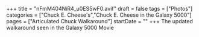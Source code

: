 +++
title = "nFmM404NiR4_u0ES5wF0.avif"
draft = false
tags = ["Photos"]
categories = ["Chuck E. Cheese's","Chuck E. Cheese in the Galaxy 5000"]
pages = ["Articulated Chuck Walkaround"]
startDate = ""
+++
The updated walkaround seen in the Galaxy 5000 Movie
